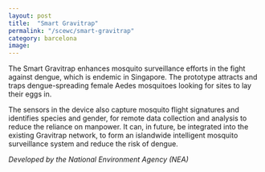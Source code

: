 ```yaml
---
layout: post
title:  "Smart Gravitrap"
permalink: "/scewc/smart-gravitrap"
category: barcelona
image: 
---
```


The Smart Gravitrap enhances mosquito surveillance efforts in the fight against dengue, which is endemic in Singapore. The prototype attracts and traps dengue-spreading female Aedes mosquitoes looking for sites to lay their eggs in.

The sensors in the device also capture mosquito flight signatures and identifies species and gender, for remote data collection and analysis to reduce the reliance on manpower. It can, in future, be integrated into the existing Gravitrap network, to form an islandwide intelligent mosquito surveillance system and reduce the risk of dengue.

*Developed by the National Environment Agency (NEA)*
